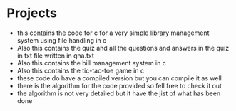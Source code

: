 # Projects
- this contains the code for c for a very simple library management system using file handling in c
- Also this contains the quiz and all the questions and answers in the quiz in txt file written in qna.txt
- Also this contains the bill management system in c 
- Also this contains the tic-tac-toe game in c 
- these code do have a compiled version but you can compile it as well 
- there is the algorithm for the code provided so fell free to check it out
- the algorithm is not very detailed but it have the jist of what has been done

